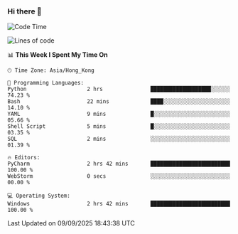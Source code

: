 ### Hi there 👋

<!--
**RoiexLee/RoiexLee** is a ✨ _special_ ✨ repository because its `README.md` (this file) appears on your GitHub profile.

Here are some ideas to get you started:

- 🔭 I’m currently working on ...
- 🌱 I’m currently learning ...
- 👯 I’m looking to collaborate on ...
- 🤔 I’m looking for help with ...
- 💬 Ask me about ...
- 📫 How to reach me: ...
- 😄 Pronouns: ...
- ⚡ Fun fact: ...
-->

<!--START_SECTION:waka-->
![Code Time](http://img.shields.io/badge/Code%20Time-1%2C219%20hrs%2015%20mins-blue)

![Lines of code](https://img.shields.io/badge/From%20Hello%20World%20I%27ve%20Written-41.6%20thousand%20lines%20of%20code-blue)

📊 **This Week I Spent My Time On** 

```text
🕑︎ Time Zone: Asia/Hong_Kong

💬 Programming Languages: 
Python                   2 hrs               ███████████████████░░░░░░   74.23 % 
Bash                     22 mins             ████░░░░░░░░░░░░░░░░░░░░░   14.10 % 
YAML                     9 mins              █░░░░░░░░░░░░░░░░░░░░░░░░   05.66 % 
Shell Script             5 mins              █░░░░░░░░░░░░░░░░░░░░░░░░   03.35 % 
SQL                      2 mins              ░░░░░░░░░░░░░░░░░░░░░░░░░   01.39 % 

🔥 Editors: 
PyCharm                  2 hrs 42 mins       █████████████████████████   100.00 % 
WebStorm                 0 secs              ░░░░░░░░░░░░░░░░░░░░░░░░░   00.00 % 

💻 Operating System: 
Windows                  2 hrs 42 mins       █████████████████████████   100.00 % 
```


 Last Updated on 09/09/2025 18:43:38 UTC
<!--END_SECTION:waka-->
